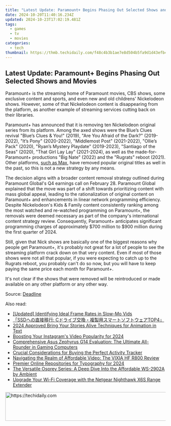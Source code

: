 ```yaml
---
title: "Latest Update: Paramount+ Begins Phasing Out Selected Shows and Movies"
date: 2024-10-20T11:40:16.234Z
updated: 2024-10-23T17:02:19.481Z
tags:
  - games
  - tv
  - movies
categories:
  - tech
thumbnail: https://thmb.techidaily.com/f48c4b3b1ae7e8d504b5fa9d1d43efb4b89cbd743a49407bfffb933b836abc89.png
---
```


## Latest Update: Paramount+ Begins Phasing Out Selected Shows and Movies

Paramount+ is the streaming home of Paramount movies, CBS shows, some exclusive content and sports, and even new and old childrens' Nickelodeon shows. However, some of that Nickelodeon content is disappearing from the platform, as another example of streaming services cutting back on their libraries.

 Paramount+ has announced that it is removing ten Nickelodeon original series from its platform. Among the axed shows were the Blue’s Clues revival "Blue’s Clues & You!" (2019), "Are You Afraid of the Dark?" (2019-2022), "It’s Pony" (2020-2022), "Middlemost Post" (2021-2022), "Ollie’s Pack" (2020), "Ryan’s Mystery Playdate" (2019-2023), "Santiago of the Seas" (2020), "That Girl Lay Lay" (2021-2024), as well as the made-for-Paramount+ productions "Big Nate" (2022) and the "Rugrats" reboot (2021). Other platforms, [such as Max](https://phone-solutions.techidaily.com/all-things-you-need-to-know-about-wipe-datafactory-reset-for-nokia-c22-drfone-by-drfone-reset-android-reset-android/), have removed popular original titles as well in the past, so this is not a new strategy by any means.

 The decision aligns with a broader content removal strategy outlined during Paramount Global's Q4 earnings call on February 28\. Paramount Global explained that the move was part of a shift towards prioritizing content with mass global appeal, leading to the rationalization of original content on Paramount+ and enhancements in linear network programming efficiency. Despite Nickelodeon's Kids & Family content consistently ranking among the most watched and re-watched programming on Paramount+, the removals were deemed necessary as part of the company's international content strategy review. Consequently, Paramount+ anticipates significant programming charges of approximately $700 million to $900 million during the first quarter of 2024.

 Still, given that Nick shows are basically one of the biggest reasons why people get Paramount+, it's probably not great for a lot of people to see the streaming platform crack down on that very content. Even if most of those shows were not all that popular, if you were expecting to catch up to the Rugrats reboot, you probably can't do so now, but you will have to keep paying the same price each month for Paramount+.

 It's not clear if the shows that were removed will be reintroduced or made available on any other platform or any other way.

 Source: [Deadline](https://deadline.com/2024/03/paramount-plus-removes-nickelodeon-titles-blues-clues-and-you-rugrats-1235871181/)

<ins class="adsbygoogle"
     style="display:block"
     data-ad-format="autorelaxed"
     data-ad-client="ca-pub-7571918770474297"
     data-ad-slot="1223367746"></ins>

<ins class="adsbygoogle"
     style="display:block"
     data-ad-client="ca-pub-7571918770474297"
     data-ad-slot="8358498916"
     data-ad-format="auto"
     data-full-width-responsive="true"></ins>

<span class="atpl-alsoreadstyle">Also read:</span>
<div><ul>
<li><a href="https://article-helps.techidaily.com/updated-identifying-ideal-frame-rates-in-slow-mo-vids/"><u>[Updated] Identifying Ideal Frame Rates in Slow-Mo Vids</u></a></li>
<li><a href="https://win-hot.techidaily.com/ssd-ctop4/"><u>「SSDへの直接移行: Cドライブ交換・複製用スマートソフトウェアTOP4」</u></a></li>
<li><a href="https://fox-access.techidaily.com/2024-approved-bring-your-stories-alive-techniques-for-animation-in-text/"><u>2024 Approved Bring Your Stories Alive Techniques for Animation in Text</u></a></li>
<li><a href="https://instagram-clips.techidaily.com/boosting-your-instagrams-video-popularity-for-2024/"><u>Boosting Your Instagram's Video Popularity for 2024</u></a></li>
<li><a href="https://buynow-help.techidaily.com/comprehensive-asus-zephyrus-g14-evaluation-the-ultimate-all-rounder-in-gaming-computers/"><u>Comprehensive Asus Zephyrus G14 Evaluation: The Ultimate All-Rounder in Gaming Computers</u></a></li>
<li><a href="https://buynow-info.techidaily.com/crucial-considerations-for-buying-the-perfect-activity-tracker/"><u>Crucial Considerations for Buying the Perfect Activity Tracker</u></a></li>
<li><a href="https://buynow-help.techidaily.com/navigating-the-realm-of-affordable-video-the-vixia-hf-r800-review/"><u>Navigating the Realm of Affordable Video: The VIXIA HF R800 Review</u></a></li>
<li><a href="https://extra-approaches.techidaily.com/premier-online-repositories-for-typography-for-2024/"><u>Premier Online Repositories for Typography for 2024</u></a></li>
<li><a href="https://buynow-help.techidaily.com/the-versatile-osprey-series-a-deep-dive-into-the-affordable-ws-2902a-by-ambient/"><u>The Versatile Osprey Series: A Deep Dive Into the Affordable WS-2902A by Ambient</u></a></li>
<li><a href="https://buynow-help.techidaily.com/upgrade-your-wi-fi-coverage-with-the-netgear-nighthawk-x6s-range-extender/"><u>Upgrade Your Wi-Fi Coverage with the Netgear Nighthawk X6S Range Extender</u></a></li>
</ul></div>

<!-- affiliate ads begin -->
<a href="https://appsumo.8odi.net/c/5597632/2144276/7443" target="_top" id="2144276">
  <img src="//a.impactradius-go.com/display-ad/7443-2144276" border="0" alt="https://techidaily.com" width="728" height="90"/>
</a>
<img height="0" width="0" src="https://appsumo.8odi.net/i/5597632/2144276/7443" style="position:absolute;visibility:hidden;" border="0" />
<!-- affiliate ads end -->

